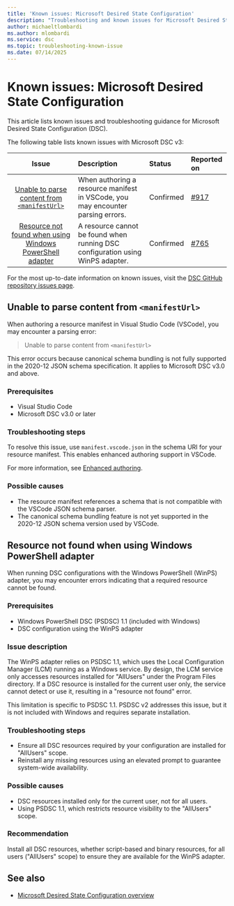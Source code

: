 ```yaml
---
title: 'Known issues: Microsoft Desired State Configuration'
description: "Troubleshooting and known issues for Microsoft Desired State Configuration (DSC)."
author: michaeltlombardi
ms.author: mlombardi
ms.service: dsc
ms.topic: troubleshooting-known-issue
ms.date: 07/14/2025
---
```


# Known issues: Microsoft Desired State Configuration

This article lists known issues and troubleshooting guidance for Microsoft Desired State Configuration (DSC).

The following table lists known issues with Microsoft DSC v3:

|                                                         Issue                                                         | Description                                                                     | Status    | Reported on                                          |
| :-------------------------------------------------------------------------------------------------------------------: | :------------------------------------------------------------------------------ | :-------- | :--------------------------------------------------- |
|               [Unable to parse content from `<manifestUrl>`](#unable-to-parse-content-from-manifesturl)               | When authoring a resource manifest in VSCode, you may encounter parsing errors. | Confirmed | [#917](https://github.com/PowerShell/DSC/issues/917) |
| [Resource not found when using Windows PowerShell adapter](#resource-not-found-when-using-windows-powershell-adapter) | A resource cannot be found when running DSC configuration using WinPS adapter.  | Confirmed | [#765](https://github.com/PowerShell/DSC/issues/765) |

For the most up-to-date information on known issues, visit the [DSC GitHub repository issues page](https://github.com/PowerShell/DSC/issues).

## Unable to parse content from `<manifestUrl>`

When authoring a resource manifest in Visual Studio Code (VSCode), you may encounter a parsing error:

> Unable to parse content from `<manifestUrl>`

This error occurs because canonical schema bundling is not fully supported in the 2020-12 JSON
schema specification. It applies to Microsoft DSC v3.0 and above.

### Prerequisites

- Visual Studio Code
- Microsoft DSC v3.0 or later

### Troubleshooting steps

To resolve this issue, use `manifest.vscode.json` in the schema URI for your resource manifest.
This enables enhanced authoring support in VSCode.

For more information, see [Enhanced authoring][00].

### Possible causes

- The resource manifest references a schema that is not compatible with the VSCode JSON schema parser.
- The canonical schema bundling feature is not yet supported in the 2020-12 JSON schema version
  used by VSCode.

## Resource not found when using Windows PowerShell adapter

When running DSC configurations with the Windows PowerShell (WinPS) adapter,
you may encounter errors indicating that a required resource cannot be found.

### Prerequisites

- Windows PowerShell DSC (PSDSC) 1.1 (included with Windows)
- DSC configuration using the WinPS adapter

### Issue description

The WinPS adapter relies on PSDSC 1.1, which uses the Local Configuration Manager (LCM) running
as a Windows service. By design, the LCM service only accesses resources installed for "AllUsers"
under the Program Files directory. If a DSC resource is installed for the current user only,
the service cannot detect or use it, resulting in a "resource not found" error.

This limitation is specific to PSDSC 1.1. PSDSC v2 addresses this issue, but it is not
included with Windows and requires separate installation.

### Troubleshooting steps

- Ensure all DSC resources required by your configuration are installed for "AllUsers" scope.
- Reinstall any missing resources using an elevated prompt to guarantee system-wide availability.

### Possible causes

- DSC resources installed only for the current user, not for all users.
- Using PSDSC 1.1, which restricts resource visibility to the "AllUsers" scope.

### Recommendation

Install all DSC resources, whether script-based and binary resources, for all users
("AllUsers" scope) to ensure they are available for the WinPS adapter.

## See also

- [Microsoft Desired State Configuration overview](../overview.md)

<!-- Link references -->
[00]: https://learn.microsoft.com/en-us/powershell/dsc/concepts/enhanced-authoring?view=dsc-3.0
